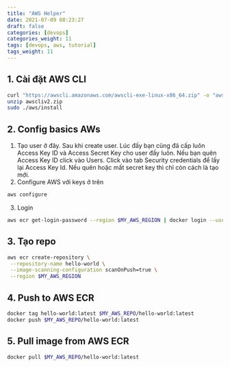 ```yaml
---
title: "AWS Helper"
date: 2021-07-09 08:23:27
draft: false
categories: [devops]
categories_weight: 11
tags: [devops, aws, tutorial]
tags_weight: 11
---
```


## 1. Cài đặt AWS CLI
```sh
curl "https://awscli.amazonaws.com/awscli-exe-linux-x86_64.zip" -o "awscliv2.zip"
unzip awscliv2.zip
sudo ./aws/install
```
## 2. Config basics AWs
1. Tạo user ở đây. Sau khi create user. Lúc đấy bạn cũng đã cấp luôn Access Key ID và Access Secret Key cho user đấy luôn. Nếu bạn quên Access Key ID click vào Users. Click vào tab Security credentials để lấy lại Access Key Id. Nếu quên hoặc mất secret key thì chỉ còn cách là tạo mới.
2. Configure AWS với keys ở trên
  ```sh
  aws configure
  ```
3. Login
  ```sh
  aws ecr get-login-password --region $MY_AWS_REGION | docker login --username AWS --password-stdin $MY_AWS_REPO
  ```
## 3. Tạo repo
```sh
aws ecr create-repository \
 --repository-name hello-world \
 --image-scanning-configuration scanOnPush=true \
 --region $MY_AWS_REGION
```

## 4. Push to AWS ECR
```sh
docker tag hello-world:latest $MY_AWS_REPO/hello-world:latest
docker push $MY_AWS_REPO/hello-world:latest
```

## 5. Pull image from AWS ECR
```sh
docker pull $MY_AWS_REPO/hello-world:latest
```